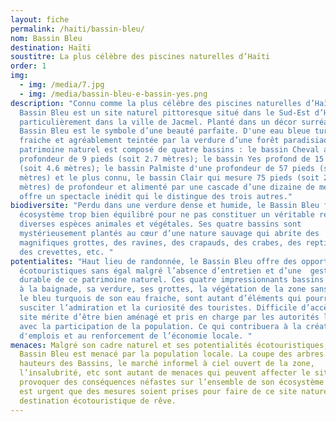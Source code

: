 ```yaml
---
layout: fiche
permalink: /haiti/bassin-bleu/
nom: Bassin Bleu
destination: Haïti
soustitre: La plus célèbre des piscines naturelles d’Haïti
order: 1
img:
  - img: /media/7.jpg
  - img: /media/bassin-bleu-e-bassin-yes.png
description: "Connu comme la plus célèbre des piscines naturelles d’Haïti, le
  Bassin Bleu est un site naturel pittoresque situé dans le Sud-Est d’Haïti,
  particulièrement dans la ville de Jacmel. Planté dans un décor surréaliste, le
  Bassin Bleu est le symbole d’une beauté parfaite. D'une eau bleue turquoise,
  fraiche et agréablement teintée par la verdure d’une forêt paradisiaque, ce
  patrimoine naturel est composé de quatre bassins : le bassin Cheval avec une
  profondeur de 9 pieds (soit 2.7 mètres); le bassin Yes profond de 15 pieds
  (soit 4.6 mètres); le bassin Palmiste d'une profondeur de 57 pieds (soit 17.4
  mètres) et le plus connu, le bassin Clair qui mesure 75 pieds (soit 22.8
  mètres) de profondeur et alimenté par une cascade d’une dizaine de mettre qui
  offre un spectacle inédit qui le distingue des trois autres."
biodiversite: "Perdu dans une verdure dense et humide, le Bassin Bleu forme un
  écosystème trop bien équilibré pour ne pas constituer un véritable refuge pour
  diverses espèces animales et végétales. Ses quatre bassins sont
  mystérieusement plantés au cœur d’une nature sauvage qui abrite des
  magnifiques grottes, des ravines, des crapauds, des crabes, des reptiles et
  des crevettes, etc. "
potentialites: "Haut lieu de randonnée, le Bassin Bleu offre des opportunités
  écotouristiques sans égal malgré l’absence d’entretien et d’une  gestion
  durable de ce patrimoine naturel. Ces quatre impressionnants bassins favorable
  à la baignade, sa verdure, ses grottes, la végétation de la zone sans compter
  le bleu turquois de son eau fraiche, sont autant d’éléments qui pourraient
  susciter l’admiration et la curiosité des touristes. Difficile d’accès, ce
  site mérite d’être bien aménagé et pris en charge par les autorités locales
  avec la participation de la population. Ce qui contribuera à la création
  d'emplois et au renforcement de l’économie locale. "
menaces: Malgré son cadre naturel et ses potentialités écotouristiques, le
  Bassin Bleu est menacé par la population locale. La coupe des arbres dans les
  hauteurs des Bassins, le marché informel à ciel ouvert de la zone,
  l’insalubrité, etc sont autant de menaces qui peuvent affecter le site et même
  provoquer des conséquences néfastes sur l’ensemble de son écosystème. Donc, il
  est urgent que des mesures soient prises pour faire de ce site naturel une
  destination écotouristique de rêve.
---
```

